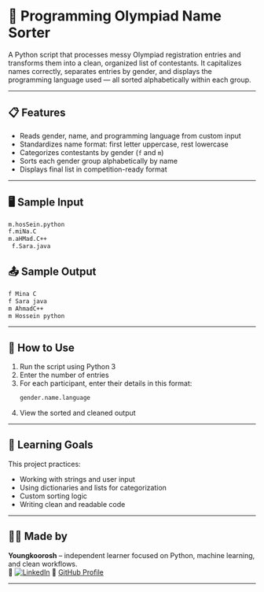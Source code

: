 # 🧠 Programming Olympiad Name Sorter

A Python script that processes messy Olympiad registration entries and transforms them into a clean, organized list of contestants. It capitalizes names correctly, separates entries by gender, and displays the programming language used — all sorted alphabetically within each group.

---

## 📋 Features

- Reads gender, name, and programming language from custom input
- Standardizes name format: first letter uppercase, rest lowercase
- Categorizes contestants by gender (`f` and `m`)
- Sorts each gender group alphabetically by name
- Displays final list in competition-ready format

---

## 🖥️ Sample Input

```bash
m.hosSein.python
f.miNa.C
m.aHMad.C++
 f.Sara.java
```
## 📤 Sample Output
```bash
f Mina C
f Sara java
m AhmadC++
m Hossein python
```

---

## 🚀 How to Use

1. Run the script using Python 3
2. Enter the number of entries
3. For each participant, enter their details in this format:
   ```bash
   gender.name.language
   ```
4. View the sorted and cleaned output

---

## 🧠 Learning Goals

This project practices:
- Working with strings and user input
- Using dictionaries and lists for categorization
- Custom sorting logic
- Writing clean and readable code

---

## 👨‍💻 Made by

**Youngkoorosh** – independent learner focused on Python, machine learning, and clean workflows.  
🔗 [![LinkedIn](https://img.shields.io/badge/LinkedIn-%230077B5.svg?logo=linkedin&logoColor=white)](http://www.linkedin.com/in/koorosh-noroozpur-964705375)
📁 [GitHub Profile](https://github.com/Youngkoorosh)

---
